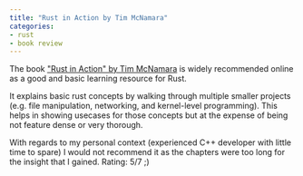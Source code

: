 ```yaml
---
title: "Rust in Action by Tim McNamara"
categories:
- rust
- book review
---
```


The book ["Rust in Action" by Tim McNamara](https://www.manning.com/books/rust-in-action) is widely recommended online as a good and basic learning resource for Rust.

It explains basic rust concepts by walking through multiple smaller projects (e.g. file manipulation, networking, and kernel-level programming).
This helps in showing usecases for those concepts but at the expense of being not feature dense or very thorough. 

With regards to my personal context (experienced C++ developer with little time to spare) I would not recommend it as the chapters were too long for the insight that I gained.
Rating: 5/7 ;)
